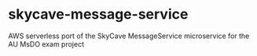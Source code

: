 # skycave-message-service
AWS serverless port of the SkyCave MessageService microservice for the AU MsDO exam project